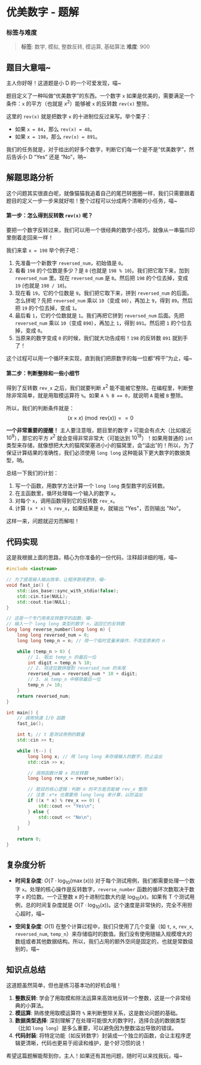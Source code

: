 # 优美数字 - 题解

### 标签与难度
> **标签**: 数学, 模拟, 整数反转, 模运算, 基础算法
> **难度**: 900

## 题目大意喵~

主人你好呀！这道题是小 D 的一个可爱发现，喵~

题目定义了一种叫做“优美数字”的东西。一个数字 `x` 如果是优美的，需要满足一个条件：`x` 的平方（也就是 $x^2$）能够被 `x` 的反转数 `rev(x)` 整除。

这里的 `rev(x)` 就是把数字 `x` 的十进制位反过来写。举个栗子：
- 如果 `x = 84`，那么 `rev(x) = 48`。
- 如果 `x = 198`，那么 `rev(x) = 891`。

我们的任务就是，对于给出的好多个数字，判断它们每一个是不是“优美数字”，然后告诉小 D “Yes” 还是 “No”，呐~

## 解题思路分析

这个问题其实很直白呢，就像猫猫我追着自己的尾巴转圈圈一样，我们只需要跟着题目的定义一步一步来就好啦！整个过程可以分成两个清晰的小任务，喵~

#### 第一步：怎么得到反转数 `rev(x)` 呢？

要把一个数字反转过来，我们可以用一个很经典的数学小技巧，就像从一串猫爪印里倒着走回来一样！

我们来拿 `x = 198` 举个例子吧：

1.  先准备一个新数字 `reversed_num`，初始值是 `0`。
2.  看看 `198` 的个位数是多少？是 `8` (也就是 `198 % 10`)。我们把它取下来，加到 `reversed_num` 里。现在 `reversed_num` 是 `8`。然后把 `198` 的个位去掉，变成 `19` (也就是 `198 / 10`)。
3.  现在看 `19`，它的个位数是 `9`。我们把它取下来，拼到 `reversed_num` 的后面。怎么拼呢？先把 `reversed_num` 乘以 `10`（变成 `80`），再加上 `9`，得到 `89`。然后把 `19` 的个位去掉，变成 `1`。
4.  最后看 `1`，它的个位数就是 `1`。我们再把它拼到 `reversed_num` 后面。先把 `reversed_num` 乘以 `10`（变成 `890`），再加上 `1`，得到 `891`。然后把 `1` 的个位去掉，变成 `0`。
5.  当原来的数字变成 `0` 的时候，我们就大功告成啦！`198` 的反转数 `891` 就到手了！

这个过程可以用一个循环来实现，直到我们把原数字的每一位都“榨干”为止，喵~

#### 第二步：判断整除和一些小细节

得到了反转数 `rev_x` 之后，我们就要判断 $x^2$ 能不能被它整除。在编程里，判断整除非常简单，就是用取模运算符 `%`。如果 `A % B == 0`，就说明 `A` 能被 `B` 整除。

所以，我们的判断条件就是：
$$
(x \times x) \pmod{\text{rev}(x)} == 0
$$

**一个非常重要的提醒！**
主人要注意哦，题目里的数字 `x` 可能会有点大（比如接近 $10^9$），那它的平方 $x^2$ 就会变得非常非常大（可能达到 $10^{18}$）！如果用普通的 `int` 类型来存储，就像想把大大的猫爬架塞进小小的猫窝里，会“溢出”的！所以，为了保证计算结果的准确性，我们必须使用 `long long` 这种能装下更大数字的数据类型，呐。

总结一下我们的计划：
1.  写一个函数，用数学方法计算一个 `long long` 类型数字的反转数。
2.  在主函数里，循环处理每一个输入的数字 `x`。
3.  对每个 `x`，调用函数得到它的反转数 `rev_x`。
4.  计算 `(x * x) % rev_x`，如果结果是 `0`，就输出 "Yes"，否则输出 "No"。

这样一来，问题就迎刃而解啦！

## 代码实现

这是我根据上面的思路，精心为你准备的一份代码，注释超详细的哦，喵~

```cpp
#include <iostream>

// 为了提高输入输出效率，让程序跑得更快，喵~
void fast_io() {
    std::ios_base::sync_with_stdio(false);
    std::cin.tie(NULL);
    std::cout.tie(NULL);
}

// 这是一个专门用来反转数字的函数，喵~
// 输入一个 long long 类型的数字 n，返回它的反转数
long long reverse_number(long long n) {
    long long reversed_num = 0;
    long long temp_n = n; // 用一个临时变量来操作，不改变原来的 n

    while (temp_n > 0) {
        // 1. 取出 temp_n 的最后一位
        int digit = temp_n % 10;
        // 2. 将这位数拼接到 reversed_num 的末尾
        reversed_num = reversed_num * 10 + digit;
        // 3. 从 temp_n 中移除最后一位
        temp_n /= 10;
    }
    return reversed_num;
}

int main() {
    // 调用快速 I/O 函数
    fast_io();

    int t; // t 是测试用例的数量
    std::cin >> t;

    while (t--) {
        long long x; // 用 long long 来存储输入的数字，防止溢出
        std::cin >> x;

        // 调用函数计算 x 的反转数
        long long rev_x = reverse_number(x);

        // 题目的核心逻辑：判断 x 的平方是否能被 rev_x 整除
        // 注意：x*x 也需要用 long long 来计算，以防溢出
        if ((x * x) % rev_x == 0) {
            std::cout << "Yes\n";
        } else {
            std::cout << "No\n";
        }
    }

    return 0;
}
```

## 复杂度分析

-   **时间复杂度**: $O(T \cdot \log_{10}(\max(x)))$
    对于每个测试用例，我们都需要处理一个数字 `x`。处理的核心操作是反转数字，`reverse_number` 函数的循环次数取决于数字 `x` 的位数。一个正整数 x 的十进制位数大约是 $\log_{10}(x)$。如果有 T 个测试用例，总的时间复杂度就是 $O(T \cdot \log_{10}(x))$。这个速度是非常快的，完全不用担心超时，喵~

-   **空间复杂度**: $O(1)$
    在整个计算过程中，我们只使用了几个变量（如 `t`, `x`, `rev_x`, `reversed_num`, `temp_n`）来存储临时的数值。我们没有使用随输入规模增大的数组或者其他数据结构。所以，我们占用的额外空间是固定的，也就是常数级别的，喵~

## 知识点总结

这道题虽然简单，但也是练习基本功的好机会哦！

1.  **整数反转**: 学会了用取模和除法运算来高效地反转一个整数，这是一个非常经典的小算法。
2.  **模运算**: 熟练使用取模运算符 `%` 来判断整除关系，这是数论问题的基础。
3.  **数据类型选择**: 深刻理解了在处理可能很大的数字时，选择合适的数据类型（比如 `long long`）是多么重要，可以避免因为整数溢出导致的错误。
4.  **代码封装**: 将特定功能（如反转数字）封装成一个独立的函数，会让主程序逻辑更清晰，代码也更易于阅读和维护，是个好习惯的说！

希望这篇题解能帮到你，主人！如果还有其他问题，随时可以来找我玩，喵~
